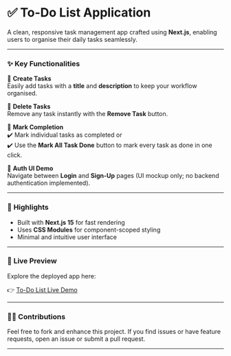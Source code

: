 # ✅ **To-Do List Application**

A clean, responsive task management app crafted using **Next.js**, enabling users to organise their daily tasks seamlessly.

---

### ✨ **Key Functionalities**

🔹 **Create Tasks**  
Easily add tasks with a **title** and **description** to keep your workflow organised.

🔹 **Delete Tasks**  
Remove any task instantly with the **Remove Task** button.

🔹 **Mark Completion**  
✔️ Mark individual tasks as completed or  
✔️ Use the **Mark All Task Done** button to mark every task as done in one click.

🔹 **Auth UI Demo**  
Navigate between **Login** and **Sign-Up** pages (UI mockup only; no backend authentication implemented).

---

### 🌟 **Highlights**

- Built with **Next.js 15** for fast rendering  
- Uses **CSS Modules** for component-scoped styling  
- Minimal and intuitive user interface

---

### 🔗 **Live Preview**

Explore the deployed app here:

👉 [To-Do List Live Demo](https://simple-todo-m3uzo6s76-rashmi-kumaris-projects-567088f5.vercel.app/)

---

### 👩‍💻 **Contributions**

Feel free to fork and enhance this project. If you find issues or have feature requests, open an issue or submit a pull request.

---
